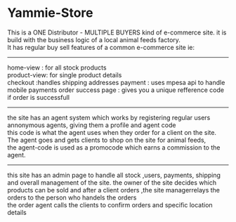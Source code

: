 # Yammie-Store
<p>This is a ONE Distributor - MULTIPLE BUYERS  kind of e-commerce site.
it is build with the business logic of a local animal feeds factory.<br>
It has regular buy sell features of a common e-commerce site ie:
<hr>
 <p>home-view : for all stock products <br>
    product-view: for single product details<br>
    checkout :handles shipping addresses
    payment : uses mpesa api to handle mobile payments
    order success page : gives you a unique refference code if order is successfull 
  </p>
 <hr>
 the site has an agent system which works by registering regular users annonymous  agents, giving them a profile and agent code<br>
 this code is what the agent uses when they order for a client on the site. The agent goes and gets clients to shop on the site for animal feeds,<br>
 the agent-code is used as a promocode which earns a commission to the agent.
 <hr>
 this site has an admin page to handle all stock ,users, payments, shipping and overall management of the site.
 the owner of the site decides which products can be sold and after a client orders ,the site managerrelays the orders to the person who handels the orders <br>
 the order agent calls the clients to confirm orders and specific location details 
</p>
